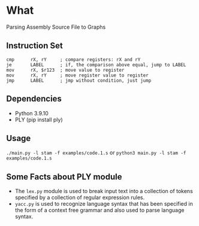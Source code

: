 # What

Parsing Assembly Source File to Graphs


## Instruction Set

```
cmp      rX, rY     ; compare registers: rX and rY
je       LABEL      ; if, the comparison above equal, jump to LABEL
mov      rX, $r123  ; move value to register
mov      rX, rY     ; move register value to register
jmp      LABEL      ; jmp without condition, just jump
```

## Dependencies

* Python 3.9.10
* PLY (pip install ply)

## Usage

`./main.py -l stam -f examples/code.1.s` or `python3 main.py -l stam -f examples/code.1.s`

## Some Facts about PLY module

* The `lex.py` module is used to break input text into a collection of tokens specified by a collection of regular expression rules.
* `yacc.py` is used to recognize language syntax that has been specified in the form of a context free grammar and also used to parse language syntax.
